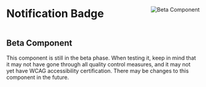 <div style="display: inline-flex; align-items: center; justify-content: space-between; width: 100%;">
    <h1>Notification Badge</h1>
    <img src="assets/beta.png" alt="Beta Component" />
</div>

## Beta Component

This component is still in the beta phase. When testing it, keep in mind that it may not have gone through all quality control measures, and it may not yet have WCAG accessibility certification. There may be changes to this component in the future.
